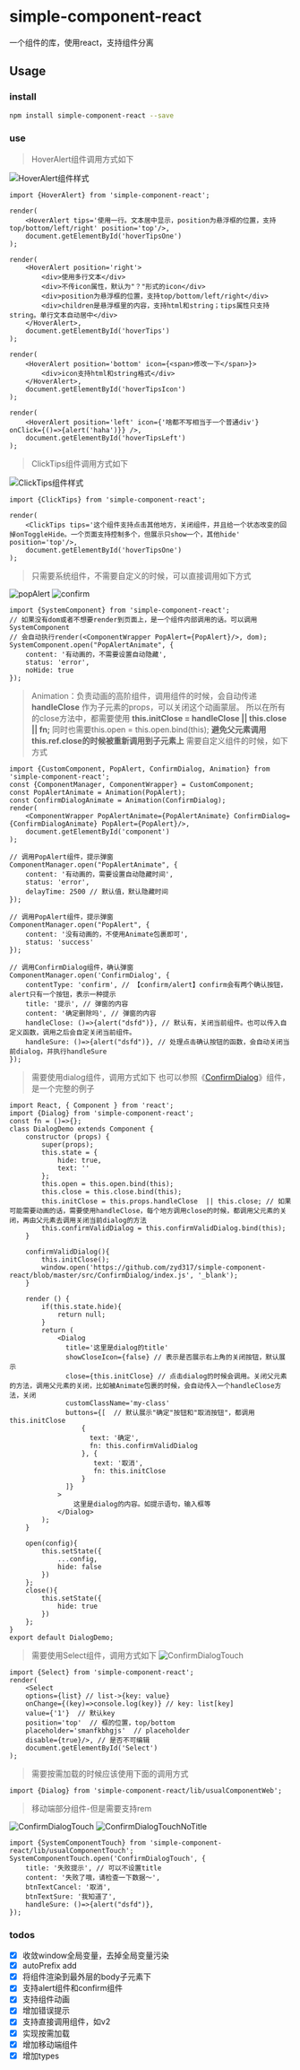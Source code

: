 # simple-component-react
一个组件的库，使用react，支持组件分离

## Usage

### install

```bash
npm install simple-component-react --save
```

### use

> HoverAlert组件调用方式如下

![HoverAlert组件样式](/HoverTips.png)

```
import {HoverAlert} from 'simple-component-react';

render(
    <HoverAlert tips='使用一行。文本居中显示，position为悬浮框的位置，支持top/bottom/left/right' position='top'/>,
    document.getElementById('hoverTipsOne')
);

render(
    <HoverAlert position='right'>
        <div>使用多行文本</div>
        <div>不传icon属性，默认为"？"形式的icon</div>
        <div>position为悬浮框的位置，支持top/bottom/left/right</div>
        <div>children是悬浮框里的内容，支持html和string；tips属性只支持string。单行文本自动居中</div>
    </HoverAlert>,
    document.getElementById('hoverTips')
);

render(
    <HoverAlert position='bottom' icon={<span>修改一下</span>}>
        <div>icon支持html和string格式</div>
    </HoverAlert>,
    document.getElementById('hoverTipsIcon')
);

render(
    <HoverAlert position='left' icon={'啥都不写相当于一个普通div'} onClick={()=>{alert('haha')}} />,
    document.getElementById('hoverTipsLeft')
);
```
> ClickTips组件调用方式如下

![ClickTips组件样式](/HoverTips.png)

```
import {ClickTips} from 'simple-component-react';

render(
    <ClickTips tips='这个组件支持点击其他地方，关闭组件，并且给一个状态改变的回掉onToggleHide。一个页面支持控制多个，但展示只show一个，其他hide' position='top'/>,
    document.getElementById('hoverTipsOne')
);
```

> 只需要系统组件，不需要自定义的时候，可以直接调用如下方式

![popAlert](/popAlert.png)
![confirm](/confirm.png)
```
import {SystemComponent} from 'simple-component-react';
// 如果没有dom或者不想要render到页面上，是一个组件内部调用的话。可以调用SystemComponent
// 会自动执行render(<ComponentWrapper PopAlert={PopAlert}/>, dom);
SystemComponent.open("PopAlertAnimate", {
    content: '有动画的，不需要设置自动隐藏',
    status: 'error',
    noHide: true
});
```

> Animation：负责动画的高阶组件，调用组件的时候，会自动传递 __handleClose__ 作为子元素的props，可以关闭这个动画蒙层。
> 所以在所有的close方法中，都需要使用 __this.initClose = handleClose || this.close || fn;__
> 同时也需要this.open = this.open.bind(this); __避免父元素调用this.ref.close的时候被重新调用到子元素上__
> 需要自定义组件的时候，如下方式
```
import {CustomComponent, PopAlert, ConfirmDialog, Animation} from 'simple-component-react';
const {ComponentManager, ComponentWrapper} = CustomComponent;
const PopAlertAnimate = Animation(PopAlert);
const ConfirmDialogAnimate = Animation(ConfirmDialog);
render(
    <ComponentWrapper PopAlertAnimate={PopAlertAnimate} ConfirmDialog={ConfirmDialogAnimate} PopAlert={PopAlert}/>,
    document.getElementById('component')
);

// 调用PopAlert组件，提示弹窗
ComponentManager.open("PopAlertAnimate", {
    content: '有动画的，需要设置自动隐藏时间',
    status: 'error',
    delayTime: 2500 // 默认值，默认隐藏时间
});

// 调用PopAlert组件，提示弹窗
ComponentManager.open("PopAlert", {
    content: '没有动画的，不使用Animate包裹即可',
    status: 'success'
});

// 调用ConfirmDialog组件，确认弹窗
ComponentManager.open('ConfirmDialog', {
    contentType: 'confirm', // 【confirm/alert】confirm会有两个确认按钮，alert只有一个按钮，表示一种提示
    title: '提示', // 弹窗的内容
    content: '确定删除吗', // 弹窗的内容
    handleClose: ()=>{alert("dsfd")}, // 默认有，关闭当前组件。也可以传入自定义函数，调用之后会自定关闭当前组件。
    handleSure: ()=>{alert("dsfd")}, // 处理点击确认按钮的函数，会自动关闭当前dialog，并执行handleSure
});
```

> 需要使用dialog组件，调用方式如下
> 也可以参照《[ConfirmDialog](https://github.com/zyd317/simple-component-react/blob/master/src/ConfirmDialog/index.js)》组件，是一个完整的例子
```
import React, { Component } from 'react';
import {Dialog} from 'simple-component-react';
const fn = ()=>{};
class DialogDemo extends Component {
    constructor (props) {
        super(props);
        this.state = {
            hide: true,
            text: ''
        };
        this.open = this.open.bind(this);
        this.close = this.close.bind(this);
        this.initClose = this.props.handleClose  || this.close; // 如果可能需要动画的话，需要使用handleClose，每个地方调用close的时候，都调用父元素的关闭，再由父元素去调用关闭当前dialog的方法
        this.confirmValidDialog = this.confirmValidDialog.bind(this);
    }

    confirmValidDialog(){
        this.initClose();
        window.open('https://github.com/zyd317/simple-component-react/blob/master/src/ConfirmDialog/index.js', '_blank');
    }

    render () {
        if(this.state.hide){
            return null;
        }
        return (
            <Dialog
              title='这里是dialog的title'
              showCloseIcon={false} // 表示是否展示右上角的关闭按钮，默认展示
              close={this.initClose} // 点击dialog的时候会调用。关闭父元素的方法，调用父元素的关闭，比如被Animate包裹的时候，会自动传入一个handleClose方法，关闭
              customClassName='my-class'
              buttons={[  // 默认展示"确定"按钮和"取消按钮"，都调用this.initClose
                  {
                    text: '确定',
                    fn: this.confirmValidDialog
                  }, {
                     text: '取消',
                     fn: this.initClose
                  }
              ]}
            >
                这里是dialog的内容。如提示语句，输入框等
            </Dialog>
        );
    }

    open(config){
        this.setState({
            ...config,
            hide: false
        })
    };
    close(){
        this.setState({
            hide: true
        })
    };
}
export default DialogDemo;
```

> 需要使用Select组件，调用方式如下
![ConfirmDialogTouch](/Select.png)
```
import {Select} from 'simple-component-react';
render(
    <Select 
    options={list} // list->{key: value}
    onChange={(key)=>console.log(key)} // key: list[key]
    value={'1'}  // 默认key
    position='top'  // 框的位置，top/bottom
    placeholder='smanfkbhgjs'  // placeholder
    disable={true}/>, // 是否不可编辑
    document.getElementById('Select')
);
```


>
> 需要按需加载的时候应该使用下面的调用方式
>
```
import {Dialog} from 'simple-component-react/lib/usualComponentWeb';
```

>
> 移动端部分组件-但是需要支持rem
>
![ConfirmDialogTouch](/ConfirmDialogTouch.png)
![ConfirmDialogTouchNoTitle](/ConfirmDialogTouchNoTitle.png)
```
import {SystemComponentTouch} from 'simple-component-react/lib/usualComponentTouch';
SystemComponentTouch.open('ConfirmDialogTouch', {
    title: '失败提示', // 可以不设置title
    content: '失败了哦，请检查一下数据～',
    btnTextCancel: '取消',
    btnTextSure: '我知道了',
    handleSure: ()=>{alert("dsfd")},
});
```

### todos

- [X] 收敛window全局变量，去掉全局变量污染
- [X] autoPrefix add
- [X] 将组件渲染到最外层的body子元素下
- [X] 支持alert组件和confirm组件
- [X] 支持组件动画
- [X] 增加错误提示
- [X] 支持直接调用组件，如v2
- [X] 实现按需加载
- [X] 增加移动端组件
- [X] 增加types